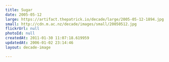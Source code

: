 ```yaml
---
title: Sugar
date: 2005-05-12
large: https://artifact.thepatrick.io/decade/large/2005-05-12-1894.jpg
small: http://cdn.m.ac.nz/decade/images/small/20050512.jpg
flickrUrl: null
photoId: null
createdAt: 2011-01-30 11:07:18.619959
updatedAt: 2006-01-02 23:14:46
layout: decade-image

---
```


